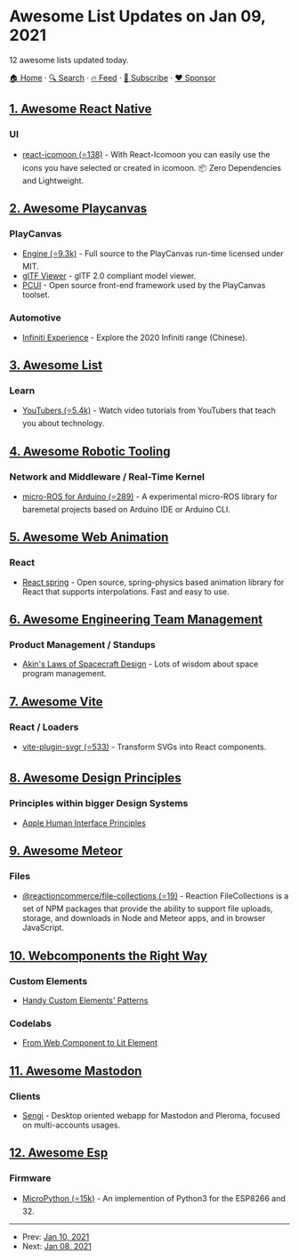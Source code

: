 # Awesome List Updates on Jan 09, 2021

12 awesome lists updated today.

[🏠 Home](/README.md) · [🔍 Search](https://www.trackawesomelist.com/search/) · [🔥 Feed](https://www.trackawesomelist.com/rss.xml) · [📮 Subscribe](https://trackawesomelist.us17.list-manage.com/subscribe?u=d2f0117aa829c83a63ec63c2f&id=36a103854c) · [❤️  Sponsor](https://github.com/sponsors/theowenyoung)



## [1. Awesome React Native](/content/jondot/awesome-react-native/README.md)

### UI

*   [react-icomoon (⭐138)](https://github.com/aykutkardas/react-icomoon) - With React-Icomoon you can easily use the icons you have selected or created in icomoon. 📦 Zero Dependencies and Lightweight.

## [2. Awesome Playcanvas](/content/playcanvas/awesome-playcanvas/README.md)

### PlayCanvas

*   [Engine (⭐9.3k)](https://github.com/playcanvas/engine) - Full source to the PlayCanvas run-time licensed under MIT.
*   [glTF Viewer](https://playcanvas.com/viewer) - glTF 2.0 compliant model viewer.
*   [PCUI](http://playcanvas.github.io/pcui/) - Open source front-end framework used by the PlayCanvas toolset.

### Automotive

*   [Infiniti Experience](https://beijing.infiniti-experience.com/) - Explore the 2020 Infiniti range (Chinese).

## [3. Awesome List](/content/sindresorhus/awesome/README.md)

### Learn

*   [YouTubers (⭐5.4k)](https://github.com/JoseDeFreitas/awesome-youtubers#readme) - Watch video tutorials from YouTubers that teach you about technology.

## [4. Awesome Robotic Tooling](/content/protontypes/awesome-robotic-tooling/README.md)

### Network and Middleware / Real-Time Kernel

*   [micro-ROS for Arduino (⭐289)](https://github.com/micro-ROS/micro_ros_arduino) - A experimental micro-ROS library for baremetal projects based on Arduino IDE or Arduino CLI.

## [5. Awesome Web Animation](/content/sergey-pimenov/awesome-web-animation/README.md)

### React

*   [React spring](https://www.react-spring.io/) - Open source, spring-physics based animation library for React that supports interpolations. Fast and easy to use.

## [6. Awesome Engineering Team Management](/content/kdeldycke/awesome-engineering-team-management/README.md)

### Product Management / Standups

*   [Akin's Laws of Spacecraft Design](https://spacecraft.ssl.umd.edu/akins_laws.html) - Lots of wisdom about space program management.

## [7. Awesome Vite](/content/vitejs/awesome-vite/README.md)

### React / Loaders

*   [vite-plugin-svgr (⭐533)](https://github.com/pd4d10/vite-plugin-svgr) - Transform SVGs into React components.

## [8. Awesome Design Principles](/content/robinstickel/awesome-design-principles/README.md)

### Principles within bigger Design Systems

*   [Apple Human Interface Principles](https://developer.apple.com/design/human-interface-guidelines/)

## [9. Awesome Meteor](/content/Urigo/awesome-meteor/README.md)

### Files

*   [@reactioncommerce/file-collections (⭐19)](https://github.com/reactioncommerce/reaction-file-collections) - Reaction FileCollections is a set of NPM packages that provide the ability to support file uploads, storage, and downloads in Node and Meteor apps, and in browser JavaScript.

## [10. Webcomponents the Right Way](/content/mateusortiz/webcomponents-the-right-way/README.md)

### Custom Elements

*   [Handy Custom Elements' Patterns](https://gist.github.com/WebReflection/ec9f6687842aa385477c4afca625bbf4)

### Codelabs

*   [From Web Component to Lit Element](https://codelabs.developers.google.com/codelabs/the-lit-path)

## [11. Awesome Mastodon](/content/tleb/awesome-mastodon/README.md)

### Clients

*   [Sengi](https://nicolasconstant.github.io/sengi/) - Desktop oriented webapp for Mastodon and Pleroma, focused on multi-accounts usages.

## [12. Awesome Esp](/content/agucova/awesome-esp/README.md)

### Firmware

*   [MicroPython (⭐15k)](https://github.com/micropython/micropython/) - An implemention of Python3 for the ESP8266 and 32.

---

- Prev: [Jan 10, 2021](/content/2021/01/10/README.md)
- Next: [Jan 08, 2021](/content/2021/01/08/README.md)